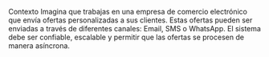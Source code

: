 Contexto
Imagina que trabajas en una empresa de comercio electrónico que envía ofertas personalizadas a sus clientes. Estas ofertas pueden ser enviadas a través de diferentes canales: Email, SMS o WhatsApp. El sistema debe ser confiable, escalable y permitir que las ofertas se procesen de manera asíncrona.
